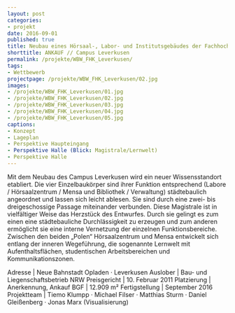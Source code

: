 ```yaml
---
layout: post
categories:
- projekt
date: 2016-09-01
published: true
title: Neubau eines Hörsaal-, Labor- und Institutsgebäudes der Fachhochschule Köln am Standort Opladen in Leverkusen
shorttitle: ANKAUF // Campus Leverkusen
permalink: /projekte/WBW_FHK_Leverkusen/
tags: 
- Wettbewerb
projectpage: /projekte/WBW_FHK_Leverkusen/02.jpg
images:
- /projekte/WBW_FHK_Leverkusen/01.jpg
- /projekte/WBW_FHK_Leverkusen/02.jpg
- /projekte/WBW_FHK_Leverkusen/03.jpg
- /projekte/WBW_FHK_Leverkusen/04.jpg
- /projekte/WBW_FHK_Leverkusen/05.jpg
captions:
- Konzept
- Lageplan
- Perspektive Haupteingang
- Perspektive Halle (Blick: Magistrale/Lernwelt)
- Perspektive Halle
---
```

Mit dem Neubau des Campus Leverkusen wird ein neuer Wissensstandort etabliert. Die vier Einzelbaukörper sind ihrer Funktion entsprechend (Labore / Hörsaalzentrum / Mensa und Bibliothek / Verwaltung) städtebaulich angeordnet und lassen sich leicht ablesen. Sie sind durch eine zwei- bis dreigeschossige Passage miteinander verbunden. Diese Magistrale ist in vielfältiger Weise das Herzstück des Entwurfes. Durch sie gelingt es zum einen eine städtebauliche Durchlässigkeit zu erzeugen und zum anderen ermöglicht sie eine interne Vernetzung der einzelnen Funktionsbereiche. Zwischen den beiden „Polen“ Hörsaalzentrum und Mensa entwickelt sich entlang der inneren Wegeführung, die sogenannte Lernwelt mit Aufenthaltsflächen, studentischen Arbeitsbereichen und Kommunikationszonen.

Adresse				|	Neue Bahnstadt Opladen · Leverkusen
Auslober			|	Bau- und Liegenschaftsbetrieb NRW
Preisgericht		|	10. Februar 2011
Platzierung			|	Anerkennung, Ankauf
BGF					|	12.909 m²
Fertigstellung		|	September 2016
Projektteam			|	Tiemo Klumpp · Michael Filser · Matthias Sturm · Daniel Gleißenberg · Jonas Marx (Visualisierung)